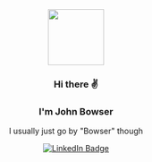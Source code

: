 <div id="header" align="center">
  <img src="https://media.giphy.com/media/PEG26dtbtF10k/giphy.gif" width="100"/>
  <h3>Hi there ✌️</h1>
  <h3>I'm John Bowser</h2>
  <p>I usually just go by "Bowser" though</p>
  <a href="https://www.linkedin.com/in/john-g-bowser">
    <img src="https://img.shields.io/badge/LinkedIn-blue?style=for-the-badge&logo=linkedin&logoColor=white" alt="LinkedIn Badge"/>
  </a>
  <div>
    <img src="https://komarev.com/ghpvc/?username=jgbowser&style=flat-square&color=blue" alt=""/>
  </div>
</div>

<!--
**jgbowser/jgbowser** is a ✨ _special_ ✨ repository because its `README.md` (this file) appears on your GitHub profile.

Here are some ideas to get you started:

- 🔭 I’m currently working on ...
- 🌱 I’m currently learning ...
- 👯 I’m looking to collaborate on ...
- 🤔 I’m looking for help with ...
- 💬 Ask me about ...
- 📫 How to reach me: ...
- 😄 Pronouns: ...
- ⚡ Fun fact: ...
-->
